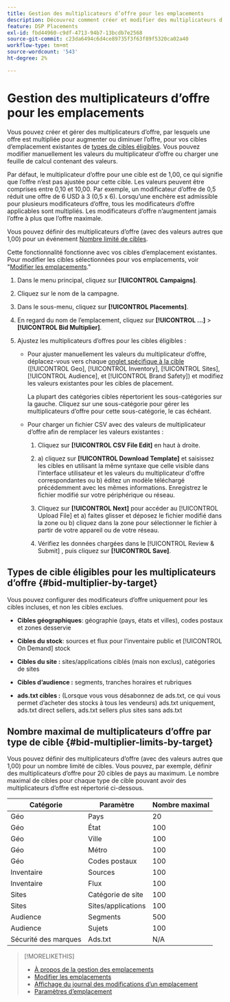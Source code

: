 ```yaml
---
title: Gestion des multiplicateurs d’offre pour les emplacements
description: Découvrez comment créer et modifier des multiplicateurs d’offre pour vos cibles d’emplacement.
feature: DSP Placements
exl-id: fbd44960-c9df-4713-94b7-13bcdb7e2568
source-git-commit: c23da6494c6d4ce89735f3f63f89f5320ca02a40
workflow-type: tm+mt
source-wordcount: '543'
ht-degree: 2%

---
```


# Gestion des multiplicateurs d’offre pour les emplacements

Vous pouvez créer et gérer des multiplicateurs d’offre, par lesquels une offre est multipliée pour augmenter ou diminuer l’offre, pour vos cibles d’emplacement existantes de [types de cibles éligibles](#bid-multiplier-by-target). Vous pouvez modifier manuellement les valeurs du multiplicateur d’offre ou charger une feuille de calcul contenant des valeurs.

Par défaut, le multiplicateur d’offre pour une cible est de 1,00, ce qui signifie que l’offre n’est pas ajustée pour cette cible. Les valeurs peuvent être comprises entre 0,10 et 10,00. Par exemple, un modificateur d’offre de 0,5 réduit une offre de 6 USD à 3 (0,5 x 6). Lorsqu’une enchère est admissible pour plusieurs modificateurs d’offre, tous les modificateurs d’offre applicables sont multipliés. Les modificateurs d’offre n’augmentent jamais l’offre à plus que l’offre maximale.

Vous pouvez définir des multiplicateurs d’offre (avec des valeurs autres que 1,00) pour un événement [Nombre limité de cibles](#bid-multiplier-limits-by-target).

Cette fonctionnalité fonctionne avec vos cibles d’emplacement existantes. Pour modifier les cibles sélectionnées pour vos emplacements, voir &quot;[Modifier les emplacements](/help/dsp/campaign-management/placements/placement-edit.md).&quot;

1. Dans le menu principal, cliquez sur **[!UICONTROL Campaigns]**.

1. Cliquez sur le nom de la campagne.

1. Dans le sous-menu, cliquez sur **[!UICONTROL Placements]**.

1. En regard du nom de l’emplacement, cliquez sur  **[!UICONTROL ...]** > **[!UICONTROL Bid Multiplier]**.

1. Ajustez les multiplicateurs d’offres pour les cibles éligibles :

   * Pour ajuster manuellement les valeurs du multiplicateur d’offre, déplacez-vous vers chaque [onglet spécifique à la cible](#bid-multiplier-by-target) ([!UICONTROL Geo], [!UICONTROL Inventory], [!UICONTROL Sites], [!UICONTROL Audience], et [!UICONTROL Brand Safety]) et modifiez les valeurs existantes pour les cibles de placement.

     La plupart des catégories cibles répertorient les sous-catégories sur la gauche. Cliquez sur une sous-catégorie pour gérer les multiplicateurs d’offre pour cette sous-catégorie, le cas échéant.

   * Pour charger un fichier CSV avec des valeurs de multiplicateur d’offre afin de remplacer les valeurs existantes :

      1. Cliquez sur **[!UICONTROL CSV File Edit]** en haut à droite.

      1. a) cliquez sur **[!UICONTROL Download Template]** et saisissez les cibles en utilisant la même syntaxe que celle visible dans l&#39;interface utilisateur et les valeurs du multiplicateur d&#39;offre correspondantes ou b) éditez un modèle téléchargé précédemment avec les mêmes informations. Enregistrez le fichier modifié sur votre périphérique ou réseau.

      1. Cliquez sur **[!UICONTROL Next]** pour accéder au [!UICONTROL Upload File] et a) faites glisser et déposez le fichier modifié dans la zone ou b) cliquez dans la zone pour sélectionner le fichier à partir de votre appareil ou de votre réseau.

      1. Vérifiez les données chargées dans le [!UICONTROL Review & Submit] , puis cliquez sur **[!UICONTROL Save]**.

## Types de cible éligibles pour les multiplicateurs d’offre {#bid-multiplier-by-target}

Vous pouvez configurer des modificateurs d’offre uniquement pour les cibles incluses, et non les cibles exclues.

* **Cibles géographiques**: géographie (pays, états et villes), codes postaux et zones desservie

* **Cibles du stock**: sources et flux pour l’inventaire public et [!UICONTROL On Demand] stock

* **Cibles du site :** sites/applications ciblés (mais non exclus), catégories de sites

* **Cibles d’audience :** segments, tranches horaires et rubriques

* **ads.txt cibles :** (Lorsque vous vous désabonnez de ads.txt, ce qui vous permet d’acheter des stocks à tous les vendeurs) ads.txt uniquement, ads.txt direct sellers, ads.txt sellers plus sites sans ads.txt <!-- bid multipliers for the different subsets of inventory; not available when the placement targets only one subset -->

## Nombre maximal de multiplicateurs d’offre par type de cible {#bid-multiplier-limits-by-target}

Vous pouvez définir des multiplicateurs d’offre (avec des valeurs autres que 1,00) pour un nombre limité de cibles. Vous pouvez, par exemple, définir des multiplicateurs d’offre pour 20 cibles de pays au maximum. Le nombre maximal de cibles pour chaque type de cible pouvant avoir des multiplicateurs d’offre est répertorié ci-dessous.

| Catégorie | Paramètre | Nombre maximal |
| -------- | --------- | ----- |
| Géo | Pays | 20 |
| Géo | État | 100 |
| Géo | Ville | 100 |
| Géo | Métro | 100 |
| Géo | Codes postaux | 100 |
| Inventaire | Sources | 100 |
| Inventaire | Flux | 100 |
| Sites | Catégorie de site | 100 |
| Sites | Sites/applications | 100 |
| Audience | Segments | 500 |
| Audience | Sujets | 100 |
| Sécurité des marques | Ads.txt | N/A |

>[!MORELIKETHIS]
>
>* [À propos de la gestion des emplacements](placement-about.md)
>* [Modifier les emplacements](placement-edit.md)
>* [Affichage du journal des modifications d’un emplacement](placement-change-log.md)
>* [Paramètres d’emplacement](placement-settings.md)
